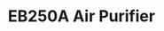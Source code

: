 ---
slug: EB250A Air Purifier
title: "EB250A Air Purifier"
description: "Clean air keeps you healthy and active."
image: "/images/wifi-free/BC1-B1.png"
images:
  - url: "/images/wifi-free/BC1-B1.png"
    caption: "Front view"

features:
  - "Delivers a Clean Air Delivery Rate (CADR) of 250 m³/h for effective purification."
  - "Covers spaces up to 30 square meters—ideal for bedrooms, offices, and living rooms."
  - "3-in-1 filtration system: pre-filter, H13 HEPA, and activated carbon filter."
  - "Built-in PM2.5 sensor continuously monitors fine particles in real-time."
  - "Negative air ion sterilization enhances air freshness and purity."
  - "Multiple operation modes: Sleep, Auto, and Turbo."
  - "Child safety lock and Air Quality LED Ring for convenience and safety."
  - "Adjustable fan speeds and timer options (1h, 2h, 4h, 8h)."
  - "Low operating noise with a maximum of 61 dB."
  - "Energy-efficient with max consumption of only 44W."

specification:
  model: "CS-EB250A"
  interface: "USB Type-C"
  power_source: "220~240V/50Hz"
  energy_consumption: "44 watts maximum"
  network_port: "N/A"
  dimensions: "238 x 238 x 409 mm"
  package_size: "4.3 kg"
  net_weight: "	3.4 kg"
price: "Contact Sales"

---